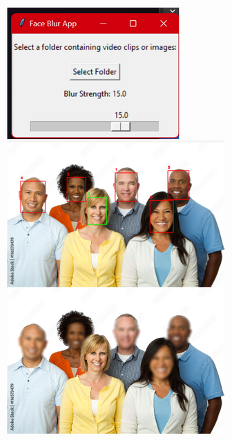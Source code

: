 ![GUI.png](GUI.png)
![GUI.png](sample/select.png)
![img.jpg](sample/1000_F_116573479_zks7Zu58thbbsLjl1MpjFOy3431LZiQO.jpg)

